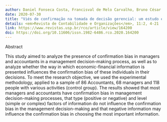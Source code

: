 ```yaml
---
author: Daniel Fonseca Costa, Francisval de Melo Carvalho, Bruno César de Melo Moreira, Washington Santos da Silva.
date: 2020-07-30
title: "Viés de confirmação na tomada de decisão gerencial: um estudo experimental com gestores e contadores"
details: <em>Revista de Contabilidade e Organizações</em>, 11:2, 4-21
link: https://www.revistas.usp.br/rco/article/view/164200
doi: https://doi.org/10.11606/issn.1982-6486.rco.2020.164200
---
```


Abstract

This study aimed to analyze the presence of confirmation bias in managers and
accountants in a management decision-making process, as well as to analyze
whether the way in which economic-financial information is presented influences
the confirmation bias of these individuals in their decisions. To meet the 
research objective, we used the experimental methodology, applied to a sample 
of 86 Accountants, 68 managers and 118 people with various activities (control group). The results showed that most managers and accountants have confirmation 
bias in management decision-making processes, that type (positive or negative) 
and level (simple or complex) factors of information do not influence the confirmation bias in the management decision-making and that negative 
information may influence the confirmation bias in choosing the most important information.
